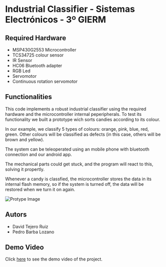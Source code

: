 # Industrial Classifier - Sistemas Electrónicos - 3º GIERM
## Required Hardware

- MSP430G2553 Microcontroller
- TCS34725 colour sensor
- IR Sensor
- HC06 Bluetooth adapter
- RGB Led
- Servomotor
- Continuous rotation servomotor

## Functionalities

This code implements a robust industrial classifier using the required hardware and the microcontroller internal peperipherals. To test its functionality we built a prototype wich sorts candies according to its colour.

In our example, we classify 5 types of colours: orange, pink, blue, red, green. Other colours will be classified as defects (in this case, others will be brown and yellow).

The system can be teleoperated using an mobile phone with bluetooth connection and our android app.

The mechanical parts could get stuck, and the program will react to this, solving it propertly.

Whenever a candy is classfied, the microcontroller stores the data in its internal flash memory, so if the system is turned off, the data will be restored when we turn it on again.

![Protype Image](https://github.com/davidtr99/IndustrialClassifier_TCS34725/blob/main/image.jpg?raw=true)

## Autors
- David Tejero Ruiz
- Pedro Barba Lozano

## Demo Video
Click [here](https://youtu.be/xGbJat-NOs4) to see the demo video of the project.